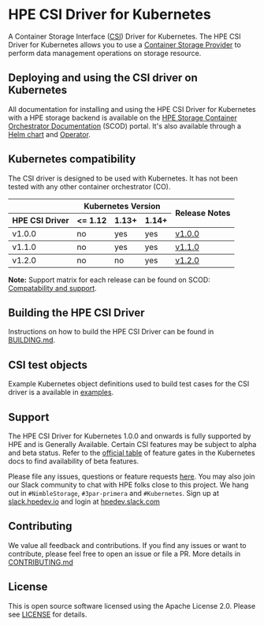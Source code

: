# HPE CSI Driver for Kubernetes

A Container Storage Interface ([CSI](https://github.com/container-storage-interface/spec)) Driver for Kubernetes. The HPE CSI Driver for Kubernetes allows you to use a [Container Storage Provider](https://github.com/hpe-storage/container-storage-provider) to perform data management operations on storage resource.


## Deploying and using the CSI driver on Kubernetes
All documentation for installing and using the HPE CSI Driver for Kubernetes with a HPE storage backend is available on the [HPE Storage Container Orchestrator Documentation](https://scod.hpedev.io/csi_driver) (SCOD) portal. It's also available through a [Helm chart](https://hub.helm.sh/charts/hpe-storage/hpe-csi-driver) and [Operator](https://operatorhub.io/operator/hpe-csi-driver-operator).


## Kubernetes compatibility

The CSI driver is designed to be used with Kubernetes. It has not been tested with any other container orchestrator (CO).

<table>
  <thead>
    <tr>
      <th></th>
      <th colspan=3>Kubernetes Version</th>
      <th rowspan=2> Release Notes</th>
    </tr>
    <tr>
      <th>HPE CSI Driver</th>
      <th><= 1.12</th>
      <th>1.13+</th>
      <th>1.14+</th>
    </tr>
  </thead>
  <tbody>
    <tr>
      <td>v1.0.0</td>
      <td>no</td>
      <td>yes</td>
      <td>yes</td>
      <td><a href="release-notes/v1.0.0.md">v1.0.0</a></td>
    </tr>
  </tbody>
  <tbody>
    <tr>
      <td>v1.1.0</td>
      <td>no</td>
      <td>yes</td>
      <td>yes</td>
      <td><a href="release-notes/v1.1.0.md">v1.1.0</a></td>
    </tr>
  </tbody>
  <tbody>
    <tr>
      <td>v1.2.0</td>
      <td>no</td>
      <td>no</td>
      <td>yes</td>
      <td><a href="release-notes/v1.2.0.md">v1.2.0</a></td>
    </tr>
  </tbody>
</table>

**Note:** Support matrix for each release can be found on SCOD: [Compatability and support](https://scod.hpedev.io/csi_driver/index.html#compatibility_and_support).

## Building the HPE CSI Driver

Instructions on how to build the HPE CSI Driver can be found in [BUILDING.md](BUILDING.md).

## CSI test objects
Example Kubernetes object definitions used to build test cases for the CSI driver is a available in [examples](examples).

## Support

The HPE CSI Driver for Kubernetes 1.0.0 and onwards is fully supported by HPE and is Generally Available. Certain CSI features may be subject to alpha and beta status. Refer to the [official table](https://kubernetes.io/docs/reference/command-line-tools-reference/feature-gates/) of feature gates in the Kubernetes docs to find availability of beta features.

Please file any issues, questions or feature requests [here](https://github.com/hpe-storage/csi-driver/issues). You may also join our Slack community to chat with HPE folks close to this project. We hang out in `#NimbleStorage`, `#3par-primera` and `#Kubernetes`. Sign up at [slack.hpedev.io](https://slack.hpedev.io/) and login at [hpedev.slack.com](https://hpedev.slack.com/)

## Contributing

We value all feedback and contributions. If you find any issues or want to contribute, please feel free to open an issue or file a PR. More details in [CONTRIBUTING.md](CONTRIBUTING.md)

## License

This is open source software licensed using the Apache License 2.0. Please see [LICENSE](LICENSE) for details.
